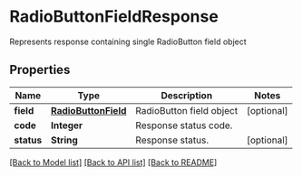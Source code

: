 ﻿
# RadioButtonFieldResponse
Represents response containing single RadioButton field object

## Properties
Name | Type | Description | Notes
------------ | ------------- | ------------- | -------------
**field** | [**RadioButtonField**](RadioButtonField.md) | RadioButton field object | [optional]
**code** | **Integer** | Response status code. | 
**status** | **String** | Response status. | [optional]


[[Back to Model list]](../../README.md#documentation-for-models) [[Back to API list]](../../README.md#documentation-for-api-endpoints) [[Back to README]](../../README.md)


